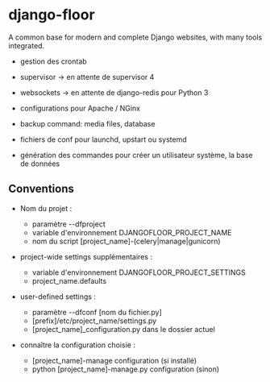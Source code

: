 django-floor
============

A common base for modern and complete Django websites, with many tools integrated.

  * gestion des crontab
  * supervisor -> en attente de supervisor 4
  * websockets -> en attente de django-redis pour Python 3
  * configurations pour Apache / NGinx

  * backup command: media files, database
  * fichiers de conf pour launchd, upstart ou systemd
  * génération des commandes pour créer un utilisateur système, la base de données


Conventions
-----------

  * Nom du projet :
    - paramètre --dfproject
    - variable d'environnement DJANGOFLOOR_PROJECT_NAME
    - nom du script [project_name]-(celery|manage|gunicorn)

  * project-wide settings supplémentaires :
    - variable d'environnement DJANGOFLOOR_PROJECT_SETTINGS
    - project_name.defaults

  * user-defined settings :
    - paramètre --dfconf [nom du fichier.py]
    - [prefix]/etc/project_name/settings.py
    - [project_name]_configuration.py dans le dossier actuel

  * connaître la configuration choisie :
    - [project_name]-manage configuration (si installé)
    - python [project_name]-manage.py configuration (sinon)
